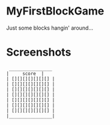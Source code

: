 # MyFirstBlockGame
Just some blocks hangin' around...


# Screenshots

```
 ________________
|	  score	 |
| [][][][][][][] |
| [][][][][][][] |
| [][][][][][][] |
| [][][][][][][] |
| [][][][][][][] |
| [][][][][][][] |
| [][][][][][][] |
|________________|
			   
```
